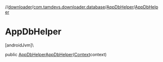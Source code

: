 //[downloader](../../../index.md)/[com.tamdevs.downloader.database](../index.md)/[AppDbHelper](index.md)/[AppDbHelper](-app-db-helper.md)

# AppDbHelper

[androidJvm]\

public [AppDbHelper](index.md)[AppDbHelper](-app-db-helper.md)([Context](https://developer.android.com/reference/kotlin/android/content/Context.html)context)
